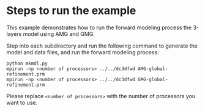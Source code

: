 # Steps to run the example

This example demonstrates how to run the forward modeling process the 3-layers 
model using AMG and GMG.

Step into each subdirectory and run the following command to generate the model
and data files, and run the forward modeling process:

```shell
python mkmdl.py
mpirun -np <number of processors> ../../dc3dfwd AMG-global-refinement.prm
mpirun -np <number of processors> ../../dc3dfwd GMG-global-refinement.prm
```

Please replace `<number of processors>` with the number of processors you want to use.